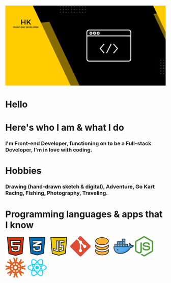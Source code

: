 <code><img height="" src="All items/image/HK.jpg"  ></code>

# Hello

# Here's who I am & what I do 
<h3> I'm Front-end Developer, functioning on to be a Full-stack Developer, I'm in love with coding. </h3>

#

# Hobbies
<h3> Drawing (hand-drawn sketch & digital), Adventure, Go Kart Racing, Fishing, Photography, Traveling. </h3>

# 

# Programming languages & apps ​​that I know

<code><img height="64" src="All items/icons/html.png" alt="HTML"></code>
<code><img height="64" src="All items/icons/css.png" alt="CSS"></code>
<code><img height="64" src="All items/icons/JavaScript.png" alt="JavaScript"></code>
<code><img height="64" src="All items/icons/git.png" alt="git"></code>
<code><img height="64" src="All items/icons/DATABASES.png" alt="DATABASES"></code>
<code><img height="64" src="All items/icons/docker.png" alt="docker"></code>
<code><img height="64" src="All items/icons/node.png" alt="node"></code>
<code><img height="64" src="All items/icons/knex.png" alt="knex"></code>
<code><img height="64" src="All items/icons/react.png" alt="react"></code>
